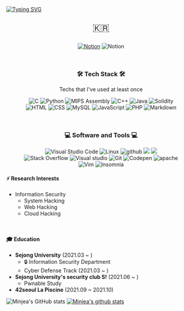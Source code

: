 [![Typing SVG](https://readme-typing-svg.herokuapp.com?color=%23C996F7&size=25&lines=+Hello+👋+LeeMinjea's+github)](https://git.io/typing-svg)

<p align="center" style="font-size : 25px;">🇰🇷</p>

<p align="center">
    <a href="https://lily-rooster-900.notion.site/Minjea-Lee-1e3d7fb178a742c9875e99062400bd03"><img alt="Notion" src="https://img.shields.io/badge/Notion-010101.svg?style=for-the-badge&logo=notion&logoColor=white"></a>
    <img alt="Notion" src="https://img.shields.io/badge/leejoy2@sju.ac.kr-0078D4.svg?style=for-the-badge&logo=microsoft outlook&logoColor=white">
</p>

<br>
<h3 align="center">🛠 Tech Stack 🛠</h3>
<p align="center"> Techs that I've used at least once </p>
<p align="center">
    <img alt="C" src="https://custom-icon-badges.herokuapp.com/badge/C-03599C.svg?style=for-the-badge&logo=c-in-hexagon&logoColor=white">
    <img alt="Python" src="https://img.shields.io/badge/Python-14354C.svg?style=for-the-badge&logo=python&logoColor=white">
    <img alt="MIPS Assembly" src="https://custom-icon-badges.herokuapp.com/badge/Assembly-525252.svg?style=for-the-badge&logo=asm-hex&logoColor=white">
    <img alt="C++" src="https://custom-icon-badges.herokuapp.com/badge/C++-9C033A.svg?style=for-the-badge&logo=cpp2&logoColor=white">
    <img alt="Java" src="https://img.shields.io/badge/Java-007396.svg?style=for-the-badge&logo=java&logoColor=white">
    <img alt="Solidity" src="https://img.shields.io/badge/Solidity-363636?style=for-the-badge&logo=solidity&logoColor=white">
    <br>
    <img alt="HTML" src="https://img.shields.io/badge/HTML-E34F26.svg?style=for-the-badge&logo=html5&logoColor=white"></a>
    <img alt="CSS" src="https://img.shields.io/badge/CSS-1572B6.svg?style=for-the-badge&logo=css3&logoColor=white">
    <img alt="MySQL" src="https://img.shields.io/badge/MySQL-00f.svg?style=for-the-badge&logo=mysql&logoColor=white">
    <img alt="JavaScript" src="https://img.shields.io/badge/JavaScript-F7DF1E.svg?style=for-the-badge&logo=javascript&logoColor=black">
    <img alt="PHP" src="https://img.shields.io/badge/PHP-777BB4.svg?style=for-the-badge&logo=php&logoColor=white">
    <img alt="Markdown" src="https://img.shields.io/badge/Markdown-000000.svg?style=for-the-badge&logo=markdown&logoColor=white">
</p>
<br>
<h3 align="center">💻 Software and Tools 💻</h3>
<p align="center">
    <img alt="Visual Studio Code" src="https://img.shields.io/badge/Visual%20Studio%20Code-0078d7.svg?style=for-the-badge&logo=visual-studio-code&logoColor=white">
    <img alt="Linux" src="https://img.shields.io/badge/Linux-FCC624?style=for-the-badge&logo=linux&logoColor=black">
    <img alt="github" src="https://img.shields.io/badge/github-%23121011.svg?style=for-the-badge&logo=github&logoColor=white">
    <img src="https://img.shields.io/badge/Django-092E20?style=for-the-badge&logo=Django&logoColor=white"/>
    <img src="https://img.shields.io/badge/Docker-2496ED?style=for-the-badge&logo=Docker&logoColor=white"/>
    <br>
    <img alt="Stack Overflow" src="https://img.shields.io/badge/-Stack%20Overflow-FE7A16?style=for-the-badge&logo=stack-overflow&logoColor=white">
    <img alt="Visual studio" src="https://img.shields.io/badge/Visual%20Studio-5C2D91.svg?style=for-the-badge&logo=visual-studio&logoColor=white">
    <img alt="Git" src="https://img.shields.io/badge/Git-F05033.svg?style=for-the-badge&logo=git&logoColor=white">
    <img alt="Codepen" src="https://img.shields.io/badge/Codepen-000000.svg?style=for-the-badge&logo=codepen&logoColor=white">
    <img alt="apache" src="https://img.shields.io/badge/apache-%23D42029.svg?style=for-the-badge&logo=apache&logoColor=white">
    <br>
    <img alt="Vim" src="https://img.shields.io/badge/Vim-019733?style=for-the-badge&logo=vim&logoColor=white">
    <img alt="Insomnia" src="https://img.shields.io/badge/Insomnia-4000BF?style=for-the-badge&logo=insomnia&logoColor=white">
<br>

#### ⚡ Research Interests
- Information Security
    - System Hacking
    - Web Hacking
    - Cloud Hacking

<br>

#### 🎓 Education
- **Sejong University** (2021.03 ~ )
  - 🔒 Information Security Department
  - Cyber Defense Track (2021.03 ~ )
- **Sejong University's security club S!** (2021.06 ~ )
  - Pwnable Study
- **42seoul La Piscine** (2021.09 ~ 2021.10)

![Minjea's GitHub stats](https://github-readme-stats.vercel.app/api?username=MinjeaLee&show_icons=true&theme=buefy) [![Minjea's github stats](https://github-readme-stats.vercel.app/api/top-langs/?username=MinjeaLee&layout=compact&theme=buefy)](https://github.com/MinjeaLee)